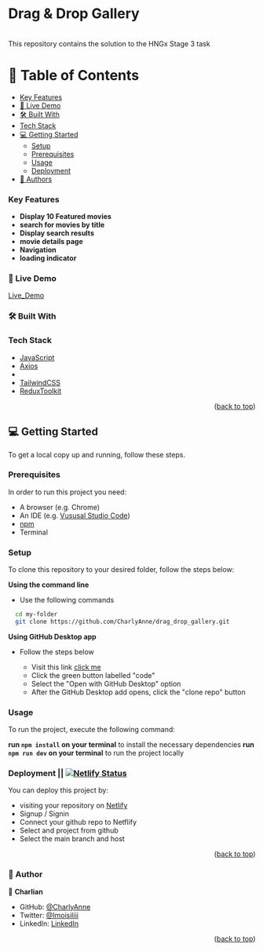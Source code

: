 <a name='readme-top'></a>

<div>
  <h1><b>Drag & Drop Gallery</b></h1><br/>
</div>
This repository contains the solution to the HNGx Stage 3 task
<br/>

# 📗 Table of Contents

- [Key Features](#key-features)
- [🚀 Live Demo](#live-demo)
- [🛠 Built With](#built-with)
- [Tech Stack](#tech-stack)
- [💻 Getting Started](#getting-started)
  - [Setup](#setup)
  - [Prerequisites](#prerequisites)
  - [Usage](#usage)
  - [Deployment](#triangular_flag_on_post-deployment)
- [👥 Authors](#authors)

### Key Features <a name="key-features"></a>

- **Display 10 Featured movies**
- **search for movies by title**
- **Display search results**
- **movie details page**
- **Navigation**
- **loading indicator**

### 🚀 Live Demo <a id="live-demo"></a>

[Live_Demo](https://charlynktv.netlify.app)

### 🛠 Built With <a name="built-with"></a>

### Tech Stack <a name="tech-stack"></a>

<ul>
  <li><a href="https://javascript.com/">JavaScript</a></li>
  <li><a href='https://axios-http.com/docs/intro'>Axios</a></li?>
  <li><a href="https://nextjs.org/"></a></li>
  <li><a href="https://tailwindcss.com">TailwindCSS</a></li>
  <li><a href="https://redux-toolkit.js.org">ReduxToolkit</a></li>
</ul>

<p align="right">(<a href="#readme-top">back to top</a>)</p>

## 💻 Getting Started <a name="getting-started"></a>

To get a local copy up and running, follow these steps.

### Prerequisites

In order to run this project you need:

- A browser (e.g. Chrome)
- An IDE (e.g. [Vususal Studio Code](https://code.visualstudio.com/download))
- [npm](https://nodejs.org/en/)
- Terminal

### Setup

To clone this repository to your desired folder, follow the steps below:

**Using the command line**

- Use the following commands

```sh
  cd my-folder
  git clone https://github.com/CharlyAnne/drag_drop_gallery.git
```

**Using GitHub Desktop app**

- Follow the steps below

  - Visit this link [click me](https://github.com/CharlyAnne/drag_drop_gallery)
  - Click the green button labelled "code"
  - Select the "Open with GitHub Desktop" option
  - After the GitHub Desktop add opens, click the "clone repo" button

### Usage

To run the project, execute the following command:

**run `npm install` on your terminal** to install the necessary dependencies
**run `npm run dev` on your terminal** to run the project locally

### Deployment || [![Netlify Status](https://api.netlify.com/api/v1/badges/49ed62fd-e47e-48e3-84fb-9afb771c8ed1/deploy-status)](https://app.netlify.com/sites/charlynktv/deploys)

You can deploy this project by:

- visiting your repository on [Netlify](https://app.netlify.com/)
- Signup / Signin
- Connect your github repo to Netflify
- Select and project from github
- Select the main branch and host

<p align="right">(<a href="#readme-top">back to top</a>)</p>

### 👥 Author <a name="authors"></a>

👤 **Charlian**

- GitHub: [@CharlyAnne](https://github.com/CharlyAnne)
- Twitter: [@Imoisiliii](https://twitter.com/Imoisiliii)
- LinkedIn: [LinkedIn](https://www.linkedin.com/in/charlian-imoisili)

<p align="right">(<a href="#readme-top">back to top</a>)</p>
